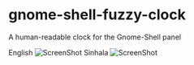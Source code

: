 gnome-shell-fuzzy-clock
=======================

A human-readable clock for the Gnome-Shell panel

English
![ScreenShot](https://raw.github.com/oshanz/gnome-shell-fuzzy-clock/master/img/en.jpg)
Sinhala
![ScreenShot](https://raw.github.com/oshanz/gnome-shell-fuzzy-clock/master/img/si.jpg)
